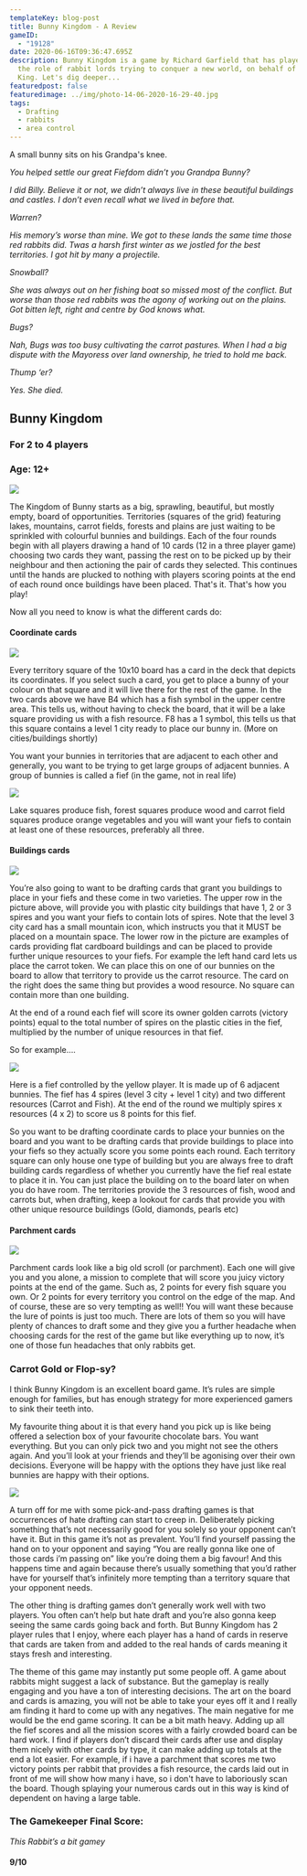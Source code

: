 ```yaml
---
templateKey: blog-post
title: Bunny Kingdom - A Review
gameID:
  - "19128"
date: 2020-06-16T09:36:47.695Z
description: Bunny Kingdom is a game by Richard Garfield that has players take
  the role of rabbit lords trying to conquer a new world, on behalf of the Bunny
  King. Let's dig deeper...
featuredpost: false
featuredimage: ../img/photo-14-06-2020-16-29-40.jpg
tags:
  - Drafting
  - rabbits
  - area control
---
```



A small bunny sits on his Grandpa's knee.

*You helped settle our great Fiefdom didn’t you Grandpa Bunny?*

*I did Billy. Believe it or not, we didn’t always live in these beautiful buildings and castles. I don’t even recall what we lived in before that.*

*Warren?*

*His memory’s worse than mine. We got to these lands the same time those red rabbits did. Twas a harsh first winter as we jostled for the best territories. I got hit by many a projectile.*

*Snowball?*

*She was always out on her fishing boat so missed most of the conflict. But worse than those red rabbits was the agony of working out on the plains. Got bitten left, right and centre by God knows what.*

*Bugs?*

*Nah, Bugs was too busy cultivating the carrot pastures. When I had a big dispute with the Mayoress over land ownership, he tried to hold me back.*

*Thump ‘er?*

*Yes. She died.*

## Bunny Kingdom

### For 2 to 4 players

### Age: 12+

![](../img/photo-14-06-2020-16-24-38.jpg)

The Kingdom of Bunny starts as a big, sprawling, beautiful, but mostly empty, board of opportunities. Territories (squares of the grid) featuring lakes, mountains, carrot fields, forests and plains are just waiting to be sprinkled with colourful bunnies and buildings. Each of the four rounds begin with all players drawing a hand of 10 cards (12 in a three player game) choosing two cards they want, passing the rest on to be picked up by their neighbour and then actioning the pair of cards they selected. This continues until the hands are plucked to nothing with players scoring points at the end of each round once buildings have been placed. That's it. That's how you play!

Now all you need to know is what the different cards do:

#### Coordinate cards

![](../img/photo-14-06-2020-16-00-33.jpg)

Every territory square of the 10x10 board has a card in the deck that depicts its coordinates. If you select such a card, you get to place a bunny of your colour on that square and it will live there for the rest of the game. In the two cards above we have B4 which has a fish symbol in the upper centre area. This tells us, without having to check the board, that it will be a lake square providing us with a fish resource. F8 has a 1 symbol, this tells us that this square contains a level 1 city ready to place our bunny in. (More on cities/buildings shortly)

You want your bunnies in territories that are adjacent to each other and generally, you want to be trying to get large groups of adjacent bunnies. A group of bunnies is called a fief (in the game, not in real life)

![](../img/photo-14-06-2020-16-04-40.jpg)

Lake squares produce fish, forest squares produce wood and carrot field squares produce orange vegetables and you will want your fiefs to contain at least one of these resources, preferably all three.

#### Buildings cards

![](../img/photo-14-06-2020-16-12-31.jpg)

You’re also going to want to be drafting cards that grant you buildings to place in your fiefs and these come in two varieties. The upper row in the picture above, will provide you with plastic city buildings that have 1, 2 or 3 spires and you want your fiefs to contain lots of spires. Note that the level 3 city card has a small mountain icon, which instructs you that it MUST be placed on a mountain space. The lower row in the picture are examples of cards providing flat cardboard buildings and can be placed to provide further unique resources to your fiefs. For example the left hand card lets us place the carrot token. We can place this on one of our bunnies on the board to allow that territory to provide us the carrot resource. The card on the right does the same thing but provides a wood resource. No square can contain more than one building.

At the end of a round each fief will score its owner golden carrots (victory points) equal to the total number of spires on the plastic cities in the fief, multiplied by the number of unique resources in that fief.

So for example….

![](../img/photo-14-06-2020-16-16-45.jpg)

Here is a fief controlled by the yellow player. It is made up of 6 adjacent bunnies. The fief has 4 spires (level 3 city + level 1 city) and two different resources (Carrot and Fish). At the end of the round we multiply spires x resources (4 x 2) to score us 8 points for this fief. 

So you want to be drafting coordinate cards to place your bunnies on the board and you want to be drafting cards that provide buildings to place into your fiefs so they actually score you some points each round. Each territory square can only house one type of building but you are always free to draft building cards regardless of whether you currently have the fief real estate to place it in. You can just place the building on to the board later on when you do have room. The territories provide the 3 resources of fish, wood and carrots but, when drafting, keep a lookout for cards that provide you with other unique resource buildings (Gold, diamonds, pearls etc)

#### Parchment cards

![](../img/photo-14-06-2020-16-19-18.jpg)

Parchment cards look like a big old scroll (or parchment). Each one will give you and you alone, a mission to complete that will score you juicy victory points at the end of the game. Such as, 2 points for every fish square you own. Or 2 points for every territory you control on the edge of the map. And of course, these are so very tempting as well!! You will want these because the lure of points is just too much. There are lots of them so you will have plenty of chances to draft some and they give you a further headache when choosing cards for the rest of the game but like everything up to now, it’s one of those fun headaches that only rabbits get.

### Carrot Gold or Flop-sy?

I think Bunny Kingdom is an excellent board game. It’s rules are simple enough for families, but has enough strategy for more experienced gamers to sink their teeth into.

My favourite thing about it is that every hand you pick up is like being offered a selection box of your favourite chocolate bars. You want everything. But you can only pick two and you might not see the others again. And you’ll look at your friends and they’ll be agonising over their own decisions. Everyone will be happy with the options they have just like real bunnies are happy with their options.

![](../img/photo-14-06-2020-16-21-00.jpg)

A turn off for me with some pick-and-pass drafting games is that occurrences of hate drafting can start to creep in. Deliberately picking something that’s not necessarily good for you solely so your opponent can’t have it. But in this game it’s not as prevalent. You’ll find yourself passing the hand on to your opponent and saying “You are really gonna like one of those cards i’m passing on” like you’re doing them a big favour! And this happens time and again because there’s usually something that you’d rather have for yourself that’s infinitely more tempting than a territory square that your opponent needs.

The other thing is drafting games don’t generally work well with two players. You often can’t help but hate draft and you’re also gonna keep seeing the same cards going back and forth. But Bunny Kingdom has 2 player rules that I enjoy, where each player has a hand of cards in reserve that cards are taken from and added to the real hands of cards meaning it stays fresh and interesting.

The theme of this game may instantly put some people off. A game about rabbits might suggest a lack of substance. But the gameplay is really engaging and you have a ton of interesting decisions. The art on the board and cards is amazing, you will not be able to take your eyes off it and I really am finding it hard to come up with any negatives. The main negative for me would be the end game scoring. It can be a bit math heavy. Adding up all the fief scores and all the mission scores with a fairly crowded board can be hard work. I find if players don’t discard their cards after use and display them nicely with other cards by type, it can make adding up totals at the end a lot easier. For example, if i have a parchment that scores me two victory points per rabbit that provides a fish resource, the cards laid out in front of me will show how many i have, so i don't have to laboriously scan the board. Though splaying your numerous cards out in this way is kind of dependent on having a large table.

### The Gamekeeper Final Score:

*This Rabbit’s a bit gamey*

#### 9/10